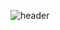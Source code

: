 ![header](https://capsule-render.vercel.app/api?type=cylinder&color=auto&customColorList=16,19&text=MINE&fontAlignY=45&fontSize=40&height=150&animation=twinkling&desc=Discover👀%20|%20Bid💸%20|%20Mine🎁&descAlignY=70)
